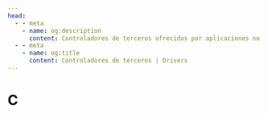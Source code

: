 ```yaml
---
head:
  - - meta
    - name: og:description
      content: Controladores de terceros ofrecidos por aplicaciones no oficiales.
  - - meta
    - name: og:title
      content: Controladores de terceros | Drivers
---
```


# C
